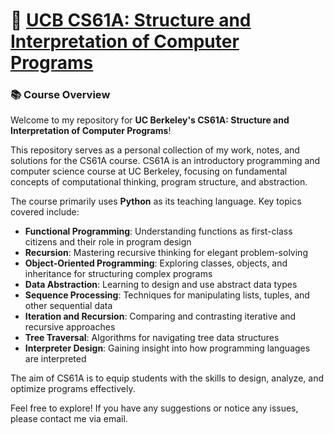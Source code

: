 # 🐍 [UCB CS61A: Structure and Interpretation of Computer Programs](https://cs61a.org/)

### 📚 Course Overview

Welcome to my repository for **UC Berkeley's CS61A: Structure and Interpretation of Computer Programs**!

This repository serves as a personal collection of my work, notes, and solutions for the CS61A course. CS61A is an introductory programming and computer science course at UC Berkeley, focusing on fundamental concepts of computational thinking, program structure, and abstraction.

The course primarily uses **Python** as its teaching language. Key topics covered include:

* **Functional Programming**: Understanding functions as first-class citizens and their role in program design
* **Recursion**: Mastering recursive thinking for elegant problem-solving
* **Object-Oriented Programming**: Exploring classes, objects, and inheritance for structuring complex programs
* **Data Abstraction**: Learning to design and use abstract data types
* **Sequence Processing**: Techniques for manipulating lists, tuples, and other sequential data
* **Iteration and Recursion**: Comparing and contrasting iterative and recursive approaches
* **Tree Traversal**: Algorithms for navigating tree data structures
* **Interpreter Design**: Gaining insight into how programming languages are interpreted

The aim of CS61A is to equip students with the skills to design, analyze, and optimize programs effectively.

Feel free to explore! If you have any suggestions or notice any issues, please contact me via email.
